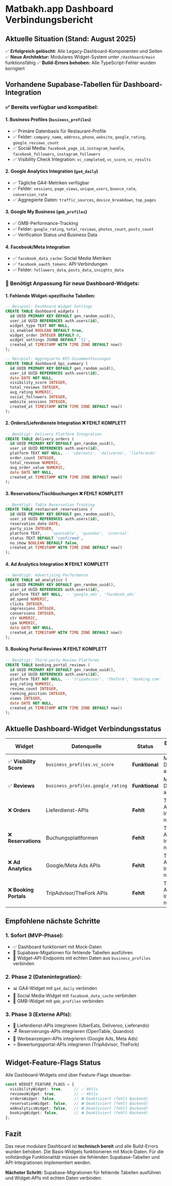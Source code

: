 # Matbakh.app Dashboard Verbindungsbericht

## Aktuelle Situation (Stand: August 2025)

✅ **Erfolgreich gelöscht:** Alle Legacy-Dashboard-Komponenten und Seiten
✅ **Neue Architektur:** Modulares Widget-System unter `/dashboard/main` funktionsfähig
✅ **Build-Errors behoben:** Alle TypeScript-Fehler wurden korrigiert

## Vorhandene Supabase-Tabellen für Dashboard-Integration

### ✅ **Bereits verfügbar und kompatibel:**

#### 1. **Business Profiles** (`business_profiles`)
- ✅ Primäre Datenbasis für Restaurant-Profile
- ✅ Felder: `company_name`, `address`, `phone`, `website`, `google_rating`, `google_reviews_count`
- ✅ Social Media: `facebook_page_id`, `instagram_handle`, `facebook_followers`, `instagram_followers`
- ✅ Visibility Check Integration: `vc_completed`, `vc_score`, `vc_results`

#### 2. **Google Analytics Integration** (`ga4_daily`)
- ✅ Tägliche GA4-Metriken verfügbar
- ✅ Felder: `sessions`, `page_views`, `unique_users`, `bounce_rate`, `conversion_rate`
- ✅ Aggregierte Daten: `traffic_sources`, `device_breakdown`, `top_pages`

#### 3. **Google My Business** (`gmb_profiles`) 
- ✅ GMB-Performance-Tracking
- ✅ Felder: `google_rating`, `total_reviews`, `photos_count`, `posts_count`
- ✅ Verification Status und Business Data

#### 4. **Facebook/Meta Integration**
- ✅ `facebook_data_cache`: Social Media Metriken
- ✅ `facebook_oauth_tokens`: API-Verbindungen
- ✅ Felder: `followers_data`, `posts_data`, `insights_data`

### 🔄 **Benötigt Anpassung für neue Dashboard-Widgets:**

#### 1. **Fehlende Widget-spezifische Tabellen:**

```sql
-- Beispiel: Dashboard Widget Settings
CREATE TABLE dashboard_widgets (
  id UUID PRIMARY KEY DEFAULT gen_random_uuid(),
  user_id UUID REFERENCES auth.users(id),
  widget_type TEXT NOT NULL,
  is_enabled BOOLEAN DEFAULT true,
  widget_order INTEGER DEFAULT 0,
  widget_settings JSONB DEFAULT '{}',
  created_at TIMESTAMP WITH TIME ZONE DEFAULT now()
);

-- Beispiel: Aggregierte KPI-Zusammenfassungen
CREATE TABLE dashboard_kpi_summary (
  id UUID PRIMARY KEY DEFAULT gen_random_uuid(),
  user_id UUID REFERENCES auth.users(id),
  date DATE NOT NULL,
  visibility_score INTEGER,
  total_reviews INTEGER,
  avg_rating NUMERIC,
  social_followers INTEGER,
  website_sessions INTEGER,
  created_at TIMESTAMP WITH TIME ZONE DEFAULT now()
);
```

#### 2. **Orders/Lieferdienste Integration** ❌ **FEHLT KOMPLETT**
```sql
-- Benötigt: Delivery Platform Integration
CREATE TABLE delivery_orders (
  id UUID PRIMARY KEY DEFAULT gen_random_uuid(),
  user_id UUID REFERENCES auth.users(id),
  platform TEXT NOT NULL, -- 'ubereats', 'deliveroo', 'lieferando'
  order_count INTEGER,
  total_revenue NUMERIC,
  avg_order_value NUMERIC,
  date DATE NOT NULL,
  created_at TIMESTAMP WITH TIME ZONE DEFAULT now()
);
```

#### 3. **Reservations/Tischbuchungen** ❌ **FEHLT KOMPLETT**
```sql
-- Benötigt: Table Reservation Tracking
CREATE TABLE restaurant_reservations (
  id UUID PRIMARY KEY DEFAULT gen_random_uuid(),
  user_id UUID REFERENCES auth.users(id),
  reservation_date DATE,
  party_size INTEGER,
  platform TEXT, -- 'opentable', 'quandoo', 'internal'
  status TEXT DEFAULT 'confirmed',
  no_show BOOLEAN DEFAULT false,
  created_at TIMESTAMP WITH TIME ZONE DEFAULT now()
);
```

#### 4. **Ad Analytics Integration** ❌ **FEHLT KOMPLETT**
```sql
-- Benötigt: Advertising Performance
CREATE TABLE ad_analytics (
  id UUID PRIMARY KEY DEFAULT gen_random_uuid(),
  user_id UUID REFERENCES auth.users(id),
  platform TEXT NOT NULL, -- 'google_ads', 'facebook_ads'
  ad_spend NUMERIC,
  clicks INTEGER,
  impressions INTEGER,
  conversions INTEGER,
  ctr NUMERIC,
  cpa NUMERIC,
  date DATE NOT NULL,
  created_at TIMESTAMP WITH TIME ZONE DEFAULT now()
);
```

#### 5. **Booking Portal Reviews** ❌ **FEHLT KOMPLETT**
```sql
-- Benötigt: Third-party Review Platforms
CREATE TABLE booking_portal_reviews (
  id UUID PRIMARY KEY DEFAULT gen_random_uuid(),
  user_id UUID REFERENCES auth.users(id),
  platform TEXT NOT NULL, -- 'tripadvisor', 'thefork', 'booking.com'
  avg_rating NUMERIC,
  review_count INTEGER,
  ranking_position INTEGER,
  views INTEGER,
  date DATE NOT NULL,
  created_at TIMESTAMP WITH TIME ZONE DEFAULT now()
);
```

## Aktuelle Dashboard-Widget Verbindungsstatus

| Widget | Datenquelle | Status | Benötigte Aktion |
|--------|-------------|--------|-------------------|
| ✅ **Visibility Score** | `business_profiles.vc_score` | **Funktional** | Mock-Daten aktiv |
| ✅ **Reviews** | `business_profiles.google_rating` | **Funktional** | Mock-Daten aktiv |
| ❌ **Orders** | Lieferdienst-APIs | **Fehlt** | Tabelle + API-Integration nötig |
| ❌ **Reservations** | Buchungsplattformen | **Fehlt** | Tabelle + API-Integration nötig |
| ❌ **Ad Analytics** | Google/Meta Ads APIs | **Fehlt** | Tabelle + API-Integration nötig |
| ❌ **Booking Portals** | TripAdvisor/TheFork APIs | **Fehlt** | Tabelle + API-Integration nötig |

## Empfohlene nächste Schritte

### 1. **Sofort (MVP-Phase):**
- ✅ Dashboard funktioniert mit Mock-Daten
- 🔄 Supabase-Migationen für fehlende Tabellen ausführen
- 🔄 Widget-API-Endpoints mit echten Daten aus `business_profiles` verbinden

### 2. **Phase 2 (Datenintegration):**
- 📊 GA4-Widget mit `ga4_daily` verbinden
- 📱 Social Media-Widget mit `facebook_data_cache` verbinden 
- 🎯 GMB-Widget mit `gmb_profiles` verbinden

### 3. **Phase 3 (Externe APIs):**
- 🍕 Lieferdienst-APIs integrieren (UberEats, Deliveroo, Lieferando)
- 🪑 Reservierungs-APIs integrieren (OpenTable, Quandoo)
- 📢 Werbeanzeigen-APIs integrieren (Google Ads, Meta Ads)
- ⭐ Bewertungsportal-APIs integrieren (TripAdvisor, TheFork)

## Widget-Feature-Flags Status

Alle Dashboard-Widgets sind über Feature-Flags steuerbar:

```typescript
const WIDGET_FEATURE_FLAGS = {
  visibilityWidget: true,     // ✅ Aktiv
  reviewsWidget: true,        // ✅ Aktiv  
  ordersWidget: false,        // ❌ Deaktiviert (fehlt Backend)
  reservationWidget: false,   // ❌ Deaktiviert (fehlt Backend)
  adAnalyticsWidget: false,   // ❌ Deaktiviert (fehlt Backend)
  bookingWidget: false,       // ❌ Deaktiviert (fehlt Backend)
};
```

## Fazit

Das neue modulare Dashboard ist **technisch bereit** und alle Build-Errors wurden behoben. Die Basis-Widgets funktionieren mit Mock-Daten. Für die vollständige Funktionalität müssen die fehlenden Supabase-Tabellen und API-Integrationen implementiert werden.

**Nächster Schritt:** Supabase-Migrationen für fehlende Tabellen ausführen und Widget-APIs mit echten Daten verbinden.